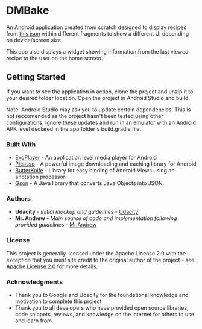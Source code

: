 # DMBake

An Android application created from scratch designed to display recipes from [this json](https://d17h27t6h515a5.cloudfront.net/topher/2017/May/59121517_baking/baking.json/) within 
different fragments to show a different UI depending on device/screen size. 

This app also displays a widget showing information from the last viewed recipe to the user on the home screen.

## Getting Started

If you want to see the application in action, clone the project and unzip it to your desired folder location. Open the project in Android Studio and build. 

Note: Android Studio may ask you to update certain dependencies. This is not reccomended as the project hasn't been tested using other configurations. Ignore these updates and run in an emulator with an Android APK level declared in the app folder's build.gradle file.

### Built With

* [ExoPlayer](https://github.com/google/ExoPlayer) - An application level media player for Android
* [Picasso](https://github.com/square/picasso) - A powerful image downloading and caching library for Android
* [ButterKnife](https://github.com/JakeWharton/butterknife) - Library for easy binding of Android Views using an anotation processor
* [Gson](https://github.com/google/gson) - A Java library that converts Java Objects into JSON.

### Authors

* __Udacity__ - _Initial mockup and guidelines_ - [Udacity](https://udacity.com)
* __Mr. Andrew__ - _Main source of code and implementation following provided guidelines_ - [Mr.Andrew](http://github.com/Mrandrew7of9)

### License

This project is generally licensed under the Apache License 2.0 with the exception that you must site credit to the original author of the project - see [Apache License 2.0](https://www.apache.org/licenses/LICENSE-2.0) for more details.

### Acknowledgments

* Thank you to Google and Udacity for the foundational knowledge and motivation to complete this project
* Thank you to all developers who have provided open source libraries, code snippets, reviews, and knowledge on the internet for others to use and learn from.
